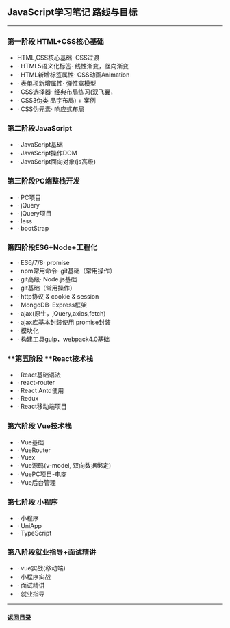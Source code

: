 

## JavaScript学习笔记 路线与目标

---

### **第一阶段** HTML+CSS核心基础

-  HTML,CSS核心基础· CSS过渡
- · HTML5语义化标签· 线性渐变，径向渐变
- · HTML新增标签属性· CSS动画Animation
- · 表单项新增属性· 弹性盒模型
- · CSS选择器· 经典布局练习(双飞翼，
- · CSS3伪类 品字布局) + 案例
- · CSS伪元素· 响应式布局



### **第二阶段**JavaScript

- · JavaScript基础
- · JavaScript操作DOM
- · JavaScript面向对象(js高级)



### **第三阶段**PC端整栈开发

- · PC项目
- · jQuery
- · jQuery项目
- · less
- · bootStrap

### **第四阶段**ES6+Node+工程化

- · ES6/7/8· promise
- · npm常用命令· git基础（常用操作）
- · git高级· Node.js基础
- · git基础（常用操作）
- · http协议 & cookie & session
- · MongoDB· Express框架
- · ajax(原生，jQuery,axios,fetch)
- · ajax库基本封装使用 promise封装
- · 模块化
- · 构建工具gulp，webpack4.0基础

### **第五阶段 **React技术栈

- · React基础语法
- · react-router
- · React Antd使用
- · Redux
- · React移动端项目

### **第六阶段** Vue技术栈

- · Vue基础
- · VueRouter
- · Vuex
- · Vue源码(v-model, 双向数据绑定)
- · VuePC项目-电商
- · Vue后台管理

### **第七阶段** 小程序

- · 小程序
- · UniApp
- · TypeScript



### **第八阶段**就业指导+面试精讲

- · vue实战(移动端)
- · 小程序实战
- · 面试精讲
- · 就业指导

---

#### [返回目录](./)